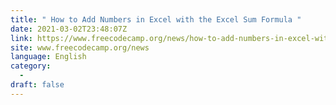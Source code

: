 ```yaml
---
title: " How to Add Numbers in Excel with the Excel Sum Formula "
date: 2021-03-02T23:48:07Z
link: https://www.freecodecamp.org/news/how-to-add-numbers-in-excel-with-the-excel-sum-formula/?utm_medium=RSS&utm_source=news.12bit.vn
site: www.freecodecamp.org/news
language: English
category:
  -   
draft: false
---
```

